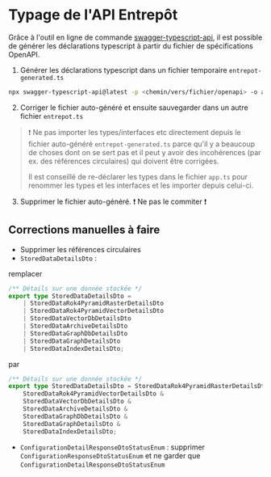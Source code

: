 # Typage de l'API Entrepôt

Grâce à l'outil en ligne de commande [swagger-typescript-api](https://github.com/acacode/swagger-typescript-api), il est possible de générer les déclarations typescript à partir du fichier de spécifications OpenAPI.

1. Générer les déclarations typescript dans un fichier temporaire `entrepot-generated.ts`

```bash
npx swagger-typescript-api@latest -p <chemin/vers/fichier/openapi> -o assets/types -n entrepot-generated.ts --extract-enums --no-client
```

2. Corriger le fichier auto-généré et ensuite sauvegarder dans un autre fichier `entrepot.ts`

> ❗ Ne pas importer les types/interfaces etc directement depuis le fichier auto-généré `entrepot-generated.ts` parce qu'il y a beaucoup de choses dont on se sert pas et il peut y avoir des incohérences (par ex. des références circulaires) qui doivent être corrigées.
>
> Il est conseillé de re-déclarer les types dans le fichier `app.ts` pour renommer les types et les interfaces et les importer depuis celui-ci.

3. Supprimer le fichier auto-généré. ❗ Ne pas le commiter ❗

## Corrections manuelles à faire

-   Supprimer les références circulaires
-   `StoredDataDetailsDto` :

remplacer

```ts
/** Détails sur une donnée stockée */
export type StoredDataDetailsDto =
    | StoredDataRok4PyramidRasterDetailsDto
    | StoredDataRok4PyramidVectorDetailsDto
    | StoredDataVectorDbDetailsDto
    | StoredDataArchiveDetailsDto
    | StoredDataGraphDbDetailsDto
    | StoredDataGraphDetailsDto
    | StoredDataIndexDetailsDto;
```

par

```ts
/** Détails sur une donnée stockée */
export type StoredDataDetailsDto = StoredDataRok4PyramidRasterDetailsDto &
    StoredDataRok4PyramidVectorDetailsDto &
    StoredDataVectorDbDetailsDto &
    StoredDataArchiveDetailsDto &
    StoredDataGraphDbDetailsDto &
    StoredDataGraphDetailsDto &
    StoredDataIndexDetailsDto;
```

-   `ConfigurationDetailResponseDtoStatusEnum` : supprimer `ConfigurationResponseDtoStatusEnum` et ne garder que `ConfigurationDetailResponseDtoStatusEnum`
